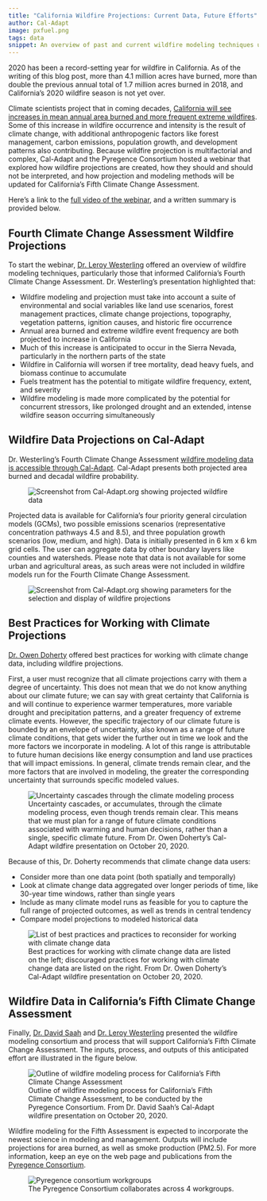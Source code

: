 ```yaml
---
title: "California Wildfire Projections: Current Data, Future Efforts"
author: Cal-Adapt
image: pxfuel.png
tags: data
snippet: An overview of past and current wildfire modeling techniques used in California's climate assessments and best practices for using this data.
---
```


2020 has been a record-setting year for wildfire in California. As of the writing of this blog post, more than 4.1 million acres have burned, more than double the previous annual total of 1.7 million acres burned in 2018, and California’s 2020 wildfire season is not yet over.

Climate scientists project that in coming decades, <a href="https://www.energy.ca.gov/sites/default/files/2019-11/Projections_CCCA4-CEC-2018-014_ADA.pdf" target="_blank">California will see increases in mean annual area burned and more frequent extreme wildfires</a>. Some of this increase in wildfire occurrence and intensity is the result of climate change, with additional anthropogenic factors like forest management, carbon emissions, population growth, and development patterns also contributing. Because wildfire projection is multifactorial and complex, Cal-Adapt and the Pyregence Consortium hosted a webinar that explored how wildfire projections are created, how they should and should not be interpreted, and how projection and modeling methods will be updated for California’s Fifth Climate Change Assessment.

Here’s a link to the <a href="https://www.youtube.com/watch?v=XmuEPacVioE" target="_blank">full video of the webinar</a>, and a written summary is provided below.

## Fourth Climate Change Assessment Wildfire Projections

To start the webinar, <a href="http://ulmo.ucmerced.edu/" target="_blank">Dr. Leroy Westerling</a> offered an overview of wildfire modeling techniques, particularly those that informed California’s Fourth Climate Change Assessment. Dr. Westerling’s presentation highlighted that:
- Wildfire modeling and projection must take into account a suite of environmental and social variables like land use scenarios, forest management practices, climate change projections, topography, vegetation patterns, ignition causes, and historic fire occurrence
- Annual area burned and extreme wildfire event frequency are both projected to increase in California
- Much of this increase is anticipated to occur in the Sierra Nevada, particularly in the northern parts of the state
- Wildfire in California will worsen if tree mortality, dead heavy fuels, and biomass continue to accumulate
- Fuels treatment has the potential to mitigate wildfire frequency, extent, and severity
- Wildfire modeling is made more complicated by the potential for concurrent stressors, like prolonged drought and an extended, intense wildfire season occurring simultaneously

## Wildfire Data Projections on Cal-Adapt

Dr. Westerling’s Fourth Climate Change Assessment [wildfire modeling data is accessible through Cal-Adapt](/tools/wildfire/). Cal-Adapt presents both projected area burned and decadal wildfire probability.
<figure class="image">
  <img src="/img/blog/wildfire-screenshot-data.png" alt="Screenshot from Cal-Adapt.org showing projected wildfire data">
  <figcaption></figcaption>
</figure>

Projected data is available for California’s four priority general circulation models (GCMs), two possible emissions scenarios (representative concentration pathways 4.5 and 8.5), and three population growth scenarios (low, medium, and high). Data is initially presented in 6 km x 6 km grid cells. The user can aggregate data by other boundary layers like counties and watersheds. Please note that data is not available for some urban and agricultural areas, as such areas were not included in wildfire models run for the Fourth Climate Change Assessment.
<figure class="image">
  <img src="/img/blog/wildfire-screenshot-options.png" alt="Screenshot from Cal-Adapt.org showing parameters for the selection and display of wildfire projections">
  <figcaption></figcaption>
</figure>

## Best Practices for Working with Climate Projections

<a href="http://www.eaglerockanalytics.com/about-us.html" target="_blank">Dr. Owen Doherty</a> offered best practices for working with climate change data, including wildfire projections.

First, a user must recognize that all climate projections carry with them a degree of uncertainty. This does not mean that we do not know anything about our climate future; we can say with great certainty that California is and will continue to experience warmer temperatures, more variable drought and precipitation patterns, and a greater frequency of extreme climate events. However, the specific trajectory of our climate future is bounded by an envelope of uncertainty, also known as a range of future climate conditions, that gets wider the further out in time we look and the more factors we incorporate in modeling. A lot of this range is attributable to future human decisions like energy consumption and land use practices that will impact emissions. In general, climate trends remain clear, and the more factors that are involved in modeling, the greater the corresponding uncertainty that surrounds specific modeled values.

<figure class="image">
  <img src="/img/blog/uncertainty-cascades.png" alt="Uncertainty cascades through the climate modeling process">
  <figcaption>Uncertainty cascades, or accumulates, through the climate modeling process, even though trends remain clear. This means that we must plan for a range of future climate conditions associated with warming and human decisions, rather than a single, specific climate future. From Dr. Owen Doherty’s Cal-Adapt wildfire presentation on October 20, 2020.</figcaption>
</figure>

Because of this, Dr. Doherty recommends that climate change data users:
- Consider more than one data point (both spatially and temporally)
- Look at climate change data aggregated over longer periods of time, like 30-year time windows, rather than single years
- Include as many climate model runs as feasible for you to capture the full range of projected outcomes, as well as trends in central tendency
- Compare model projections to modeled historical data

<figure class="image">
  <img src="/img/blog/wildfire-best-practices.png" alt="List of best practices and practices to reconsider for working with climate change data">
  <figcaption>Best practices for working with climate change data are listed on the left; discouraged practices for working with climate change data are listed on the right. From Dr. Owen Doherty’s Cal-Adapt wildfire presentation on October 20, 2020.</figcaption>
</figure>

## Wildfire Data in California’s Fifth Climate Change Assessment

Finally, <a href="https://www.usfca.edu/faculty/david-saah" target="_blank">Dr. David Saah</a> and <a href="http://ulmo.ucmerced.edu/" target="_blank">Dr. Leroy Westerling</a> presented the wildfire modeling consortium and process that will support California’s Fifth Climate Change Assessment. The inputs, process, and outputs of this anticipated effort are illustrated in the figure below.

<figure class="image">
  <img src="/img/blog/pyregence-wildfire-modeling.png" alt="Outline of wildfire modeling process for California’s Fifth Climate Change Assessment">
  <figcaption>Outline of wildfire modeling process for California’s Fifth Climate Change Assessment, to be conducted by the Pyregence Consortium. From Dr. David Saah’s Cal-Adapt wildfire presentation on October 20, 2020.</figcaption>
</figure>

Wildfire modeling for the Fifth Assessment is expected to incorporate the newest science in modeling and management. Outputs will include projections for area burned, as well as smoke production (PM2.5). For more information, keep an eye on the web page and publications from the <a href="https://pyregence.org" target="_blank">Pyregence Consortium</a>.

<figure class="image">
  <img src="/img/blog/pyregence-workgroups.png" alt="Pyregence consortium workgroups">
  <figcaption>The Pyregence Consortium collaborates across 4 workgroups.</figcaption>
</figure>
